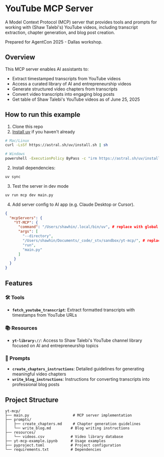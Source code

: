 # YouTube MCP Server

A Model Context Protocol (MCP) server that provides tools and prompts for working with (Shaw Talebi's) YouTube videos, including transcript extraction, chapter generation, and blog post creation.

Prepared for AgentCon 2025 - Dallas workshop.

## Overview

This MCP server enables AI assistants to:
- Extract timestamped transcripts from YouTube videos
- Access a curated library of AI and entrepreneurship videos
- Generate structured video chapters from transcripts  
- Convert video transcripts into engaging blog posts
- Get table of Shaw Talebi's YouTube videos as of June 25, 2025

## How to run this example

1. Clone this repo
2. [Install uv](https://docs.astral.sh/uv/getting-started/installation/) if you haven't already
```bash
# Mac/Linux
curl -LsSf https://astral.sh/uv/install.sh | sh

# Windows
powershell -ExecutionPolicy ByPass -c "irm https://astral.sh/uv/install.ps1 | iex"
```

2. Install dependencies:
```bash
uv sync
```

3. Test the server in dev mode
```bash
uv run mcp dev main.py
```
4. Add server config to AI app (e.g. Claude Desktop or Cursor).
```JSON
{
  "mcpServers": {
    "YT-MCP": {
      "command": "/Users/shawhin/.local/bin/uv", # replace with global path to your uv installation
      "args": [
        "--directory",
        "/Users/shawhin/Documents/_code/_stv/sandbox/yt-mcp/", # replace with global path to repo
        "run",
        "main.py"
      ]
    }
  }
}
```

## Features

### 🛠️ Tools
- **`fetch_youtube_transcript`**: Extract formatted transcripts with timestamps from YouTube URLs

### 📚 Resources  
- **`yt-library://`**: Access to Shaw Talebi's YouTube channel library focused on AI and entrepreneurship topics

### 📝 Prompts
- **`create_chapters_instructions`**: Detailed guidelines for generating meaningful video chapters
- **`write_blog_instructions`**: Instructions for converting transcripts into professional blog posts

## Project Structure

```
yt-mcp/
├── main.py                    # MCP server implementation
├── prompts/
│   ├── create_chapters.md     # Chapter generation guidelines
│   └── write_blog.md         # Blog writing instructions
├── resources/
│   └── videos.csv            # Video library database
├── yt-mcp-example.ipynb      # Usage examples
├── pyproject.toml            # Project configuration
└── requirements.txt          # Dependencies
```

